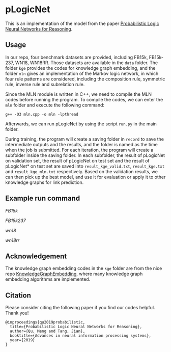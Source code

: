 # pLogicNet
This is an implementation of the model from the paper [Probabilistic Logic Neural Networks for Reasoning](https://arxiv.org/abs/1906.08495).

## Usage
In our repo, four benchmark datasets are provided, including FB15k, FB15k-237, WN18, WN18RR. Those datasets are available in the ```data``` folder. The folder ```kge``` provides the codes for knowledge graph embedding, and the folder ```mln``` gives an implementation of the Markov logic network, in which four rule patterns are considered, including the composition rule, symmetric rule, inverse rule and subrelation rule.

Since the MLN module is written in C++, we need to compile the MLN codes before running the program. To compile the codes, we can enter the ```mln```  folder and execute the following command:
```
g++ -O3 mln.cpp -o mln -lpthread
```
Afterwards, we can run pLogicNet by using the script ```run.py``` in the main folder.

During training, the program will create a saving folder in ```record``` to save the intermediate outputs and the results, and the folder is named as the time when the job is submitted. For each iteration, the program will create a subfolder inside the saving folder. In each subfolder, the result of pLogicNet on validation set, the result of pLogicNet on test set and the result of pLogicNet* on test set are saved into ```result_kge_valid.txt```, ```result_kge.txt``` and ```result_kge_mln.txt``` respectively. Based on the validation results, we can then pick up the best model, and use it for evaluation or apply it to other knowledge graphs for link prediction.

## Example run command
*FB15k*

*FB15k237*

*wn18*

*wn18rr*


## Acknowledgement
The knowledge graph embedding codes in the ```kge``` folder are from the nice repo [KnowledgeGraphEmbedding](https://github.com/DeepGraphLearning/KnowledgeGraphEmbedding), where many knowledge graph embedding algorithms are implemented.

## Citation
Please consider citing the following paper if you find our codes helpful. Thank you!
```
@inproceedings{qu2019probabilistic,
  title={Probabilistic Logic Neural Networks for Reasoning},
  author={Qu, Meng and Tang, Jian},
  booktitle={Advances in neural information processing systems},
  year={2019}
}
```


